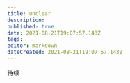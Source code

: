 ```yaml
---
title: unclear
description: 
published: true
date: 2021-08-21T19:07:57.143Z
tags:
editor: markdown
dateCreated: 2021-08-21T19:07:57.143Z
---
```


待续
